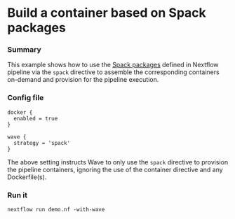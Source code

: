 # Build a container based on Spack packages

### Summary 

This example shows how to use the [Spack packages](https://spack.io/) defined in 
Nextflow pipeline via the `spack` directive to assemble the corresponding containers 
on-demand and provision for the pipeline execution. 

### Config file 

```
docker {
  enabled = true
}

wave {
  strategy = 'spack'
}
```

The above setting instructs Wave to only use the `spack` directive to provision the pipeline containers, ignoring the use of the container directive and any Dockerfile(s).


### Run it 

```
nextflow run demo.nf -with-wave
```
